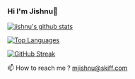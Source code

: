 ### Hi I'm Jishnu👋
[![jishnu's github stats](https://github-readme-stats.vercel.app/api?username=mjishnu&show_icons=true&theme=radical&count_private=true&hide_border=true&include_all_commits=true)](https://github.com/mjishnu)

[![Top Languages](https://github-readme-stats.vercel.app/api/top-langs/?username=mjishnu&layout=compact&theme=radical&hide_border=true)](https://github.com/mjishnu)

[![GitHub Streak](https://streak-stats.demolab.com?user=mjishnu&theme=radical&hide_border=true&border_radius=6&mode=weekly&background=141320&border=DDDDDD)](https://github.com/mjishnu)

📫 How to reach me ? mjishnu@skiff.com
